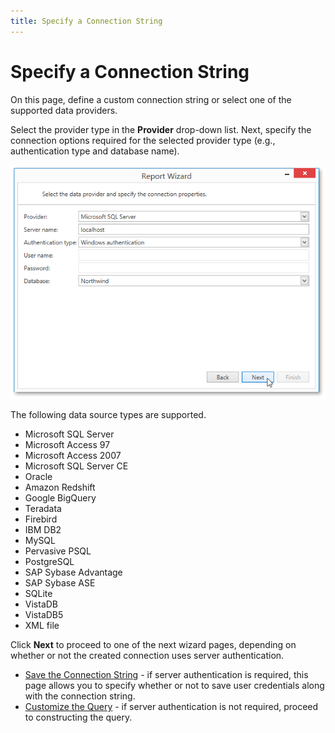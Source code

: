 ```yaml
---
title: Specify a Connection String
---
```

# Specify a Connection String
On this page, define a custom connection string or select one of the supported data providers.

Select the provider type in the **Provider** drop-down list. Next, specify the connection options required for the selected provider type (e.g., authentication type and database name).

![WPDDesigner_ReportWizard_SpecifyConnectionString](../../../../../../images/Img122000.png)

The following data source types are supported.
* Microsoft SQL Server
* Microsoft Access 97
* Microsoft Access 2007
* Microsoft SQL Server CE
* Oracle
* Amazon Redshift
* Google BigQuery
* Teradata
* Firebird
* IBM DB2
* MySQL
* Pervasive PSQL
* PostgreSQL
* SAP Sybase Advantage
* SAP Sybase ASE
* SQLite
* VistaDB
* VistaDB5
* XML file

Click **Next** to proceed to one of the next wizard pages, depending on whether or not the created connection uses server authentication.
* [Save the Connection String](../../../../../../../interface-elements-for-desktop/articles/report-designer/report-designer-for-wpf/report-wizard/data-bound-report/connect-to-a-database/save-the-connection-string.md) - if server authentication is required, this page allows you to specify whether or not to save user credentials along with the connection string.
* [Customize the Query](../../../../../../../interface-elements-for-desktop/articles/report-designer/report-designer-for-wpf/report-wizard/data-bound-report/connect-to-a-database/customize-the-query.md) - if server authentication is not required, proceed to constructing the query.